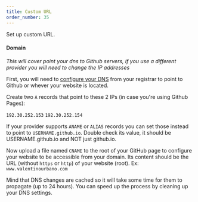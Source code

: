 ```yaml
---
title: Custom URL
order_number: 35
---
```


Set up custom URL.


#### Domain

*This will cover point your dns to Github servers, if you use a different provider you will need to change the IP addresses*

First, you will need to [configure your DNS](https://help.github.com/articles/tips-for-configuring-an-a-record-with-your-dns-provider/) from your registrar to point to Github or whever your website is located.

Create two `A` records that point to these 2 IPs (in case you're using Github Pages):

`192.30.252.153`
`192.30.252.154`

If your provider supports `ANAME` or `ALIAS` records you can set those instead to point to `USERNAME.github.io`. Double check its value, it should be USERNAME.github.io and NOT just github.io.

Now upload a file named `CNAME` to the root of your GitHub page to configure your website to be accessible from your domain. Its content should be the URL (without `https` or `http`) of your website (root). Ex: `www.valentinourbano.com`

Mind that DNS changes are cached so it will take some time for them to propagate (up to 24 hours). You can speed up the process by cleaning up your DNS settings.
